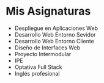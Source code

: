 # Mis Asignaturas

* Despliegue en Aplicaciones Web
* Desarrollo Web Entorno Sevidor
* Desarrollo Web Entorno Cliente
* Diseño de Interfaces Web
* Proyecto Intermodular
* IPE
* Optativa Full Stack
* Inglés profesional

